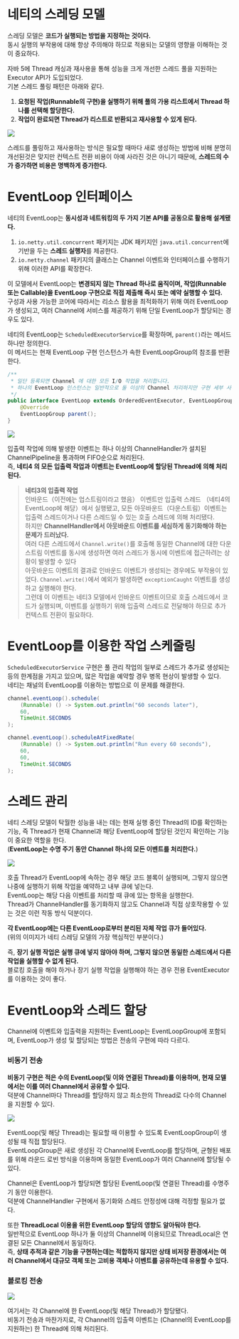 
# 네티의 스레딩 모델

스레딩 모델은 **코드가 실행되는 방법을 지정하는 것이다.**  
동시 실행의 부작용에 대해 항상 주의해야 하므로 적용되는 모델의 영향을 이해하는 것이 중요하다.  
  
자바 5에 Thread 캐싱과 재사용을 통해 성능을 크게 개선한 스레드 풀을 지원하는 Executor API가 도입되었다.  
기본 스레드 풀링 패턴은 아래와 같다.

1. **요청된 작업(Runnable의 구현)을 실행하기 위해 풀의 가용 리스트에서 Thread 하나를 선택해 할당한다.**
2. **작업이 완료되면 Thread가 리스트로 반환되고 재사용할 수 있게 된다.**

![](./imgs/executor.png)

스레드를 풀링하고 재사용하는 방식은 필요할 때마다 새로 생성하는 방법에 비해 분명히 개선된것은 맞지만 컨텍스트 전환 비용이 아예 사라진 것은 아니기 때문에, **스레드의 수가 증가하면 비용은 명백하게 증가한다.**  

# EventLoop 인터페이스

네티의 EventLoop는 **동시성과 네트워킹의 두 가지 기본 API를 공동으로 활용해 설계됐다.**  

1. `io.netty.util.concurrent` 패키지는 JDK 패키지인 `java.util.concurrent`에 기반을 두는 **스레드 실행자**를 제공한다.
2. `io.netty.channel` 패키지의 클래스는 Channel 이벤트와 인터페이스를 수행하기 위해 이러한 API를 확장한다.  

이 모델에서 EventLoop는 **변경되지 않는 Thread 하나로 움직이며, 작업(Runnable 또는 Callable)을 EventLoop 구현으로 직접 제출해 즉시 또는 예약 실행할 수 있다.**  
구성과 사용 가능한 코어에 따라서는 리소스 활용을 최적화하기 위해 여러 EventLoop가 생성되고, 여러 Channel에 서비스를 제공하기 위해 단일 EventLoop가 할당되는 경우도 있다.  
  
네티의 EventLoop는 `ScheduledExecutorService`를 확장하며, `parent()`라는 메서드 하나만 정의한다.  
이 메서드는 현재 EventLoop 구현 인스턴스가 속한 EventLoopGroup의 참조를 반환한다.  

```java
/**
 * 일단 등록되면 Channel 에 대한 모든 I/O 작업을 처리합니다. 
 * 하나의 EventLoop 인스턴스는 일반적으로 둘 이상의 Channel 처리하지만 구현 세부 사항 및 내부에 따라 달라질 수 있습니다.
 */
public interface EventLoop extends OrderedEventExecutor, EventLoopGroup {
    @Override
    EventLoopGroup parent();
}
```

![](./imgs/eventLoopLayer.png)

입출력 작업에 의해 발생한 이벤트는 하나 이상의 ChannelHandler가 설치된 ChannelPipeline을 통과하며 FIFO순으로 처리된다.  
즉, **네티4 의 모든 입출력 작업과 이벤트는 EventLoop에 할당된 Thread에 의해 처리된다.**  
  
> **네티3의 입출력 작업**  
> 인바운드（이전에는 업스트림이라고 했음） 이벤트만 입출력 스레드 （네티4의 EventLoop에 해당）에서 실행됐고, 모든 아웃바운드（다운스트림）이벤트는 입출력 스레드이거나 다른 스레드일 수 있는 호출 스레드에 의해 처리됐다.  
> 하지만 **ChannelHandler에서 아웃바운드 이벤트를 세심하게 동기화해야 하는 문제가 드러났다.**  
> 여러 다른 스레드에서 `Channel.write()`를 호출해 동일한 Channel에 대한 다운스트림 이벤트를 동시에 생성하면 여러 스레드가 동시에 이벤트에 접근하려는 상황이 발생할 수 있다  
> 아웃바운드 이벤트의 결과로 인바운드 이벤트가 생성되는 경우에도 부작용이 있었다. `Channel.write()`에서 예외가 발생하면 `exceptionCaught` 이벤트를 생성하고 실행해야 한다.  
> 그런데 이 이벤트는 네티3 모델에서 인바운드 이벤트이므로 호출 스레드에서 코드가 실행되며, 이벤트를 실행하기 위해 입출력 스레드로 전달해야 하므로 추가 컨텍스트 전환이 필요하다.

# EventLoop를 이용한 작업 스케줄링

`ScheduledExecutorService` 구현은 풀 관리 작업의 일부로 스레드가 추가로 생성되는 등의 한계점을 가지고 있으며, 많은 작업을 예약할 경우 병목 현상이 발생할 수 있다.  
네티는 채널의 EventLoop를 이용하는 방법으로 이 문제를 해결한다.  
  
```java
channel.eventLoop().schedule(
    (Runnable) () -> System.out.println("60 seconds later"),
    60,
    TimeUnit.SECONDS
);

channel.eventLoop().scheduleAtFixedRate(
    (Runnable) () -> System.out.println("Run every 60 seconds"),
    60,
    60,
    TimeUnit.SECONDS
);
```

# 스레드 관리

네티 스레딩 모델이 탁월한 성능을 내는 데는 현재 실행 중인 Thread의 ID를 확인하는 기능, 즉 Thread가 현재 Channel과 해당 EventLoop에 할당된 것인지 확인하는 기능이 중요한 역할을 한다.  
(**EventLoop는 수명 주기 동안 Channel 하나의 모든 이벤트를 처리한다.**)  
  
![](./imgs/eventLoopQueue.png)

호출 Thread가 EventLoop에 속하는 경우 해당 코드 블록이 실행되며, 그렇지 않으면 나중에 실행하기 위해 작업을 예약하고 내부 큐에 넣는다.  
EventLoop는 해당 다음 이벤트를 처리할 때 큐에 있는 항목을 실행한다.  
Thread가 ChannelHandler를 동기화하지 않고도 Channel과 직접 상호작용할 수 있는 것은 이런 작동 방식 덕분이다.  
  
**각 EventLoop에는 다른 EventLoop로부터 분리된 자체 작업 큐가 들어있다.**  
(위의 이미지가 네티 스레딩 모델의 가장 핵심적인 부분이다.)  
  
즉, **장기 실행 작업은 실행 큐에 넣지 않아야 하며, 그렇지 않으면 동일한 스레드에서 다른 작업을 실행할 수 없게 된다.**  
블로킹 호출을 해야 하거나 장기 실행 작업을 실행해야 하는 경우 전용 EventExecutor를 이용하는 것이 좋다.  
  
# EventLoop와 스레드 할당

Channel에 이벤트와 입출력을 지원하는 EventLoop는 EventLoopGroup에 포함되며, EventLoop가 생성 및 할당되는 방법은 전송의 구현에 따라 다르다.  
  
<h3>비동기 전송</h3>

**비동기 구현은 적은 수의 EventLoop(및 이와 연결된 Thread)를 이용하며, 현재 모델에서는 이를 여러 Channel에서 공유할 수 있다.**  
덕분에 Channel마다 Thread를 할당하지 않고 최소한의 Thread로 다수의 Channel을 지원할 수 있다.  
  
![](./imgs/eventLoopAssign.png)

EventLoop(및 해당 Thread)는 필요할 때 이용할 수 있도록 EventLoopGroup이 생성될 때 직접 할당된다.  
EventLoopGroup은 새로 생성된 각 Channel에 EventLoop를 할당하며, 균형된 배포를 위해 라운드 로빈 방식을 이용하며 동일한 EventLoop가 여러 Channel에 할당될 수 있다.  
  
Channel은 EventLoop가 할당되면 할당된 EventLoop(및 연결된 Thread)를 수명주기 동안 이용한다.  
덕분에 ChannelHandler 구현에서 동기화와 스레드 안정성에 대해 걱정할 필요가 없다.  
  
또한 **ThreadLocal 이용을 위한 EventLoop 할당의 영향도 알아둬야 한다.**  
일반적으로 EventLoop 하나가 둘 이상의 Channel에 이용되므로 ThreadLocal은 연결된 모든 Channel에서 동일하다.  
즉, **상태 추적과 같은 기능을 구현하는데는 적합하지 않지만 상태 비저장 환경에서는 여러 Channel에서 대규모 객체 또는 고비용 객체나 이벤트를 공유하는데 유용할 수 있다.**  

<h3>블로킹 전송</h3>

![](./imgs/blockingEventLoop.png)

여기서는 각 Channel에 한 EventLoop(및 해당 Thread)가 할당됐다.  
비동기 전송과 마찬가지로, 각 Channel의 입출력 이벤트는 (Channel의 EventLoop를 지원하는) 한 Thread에 의해 처리된다.  